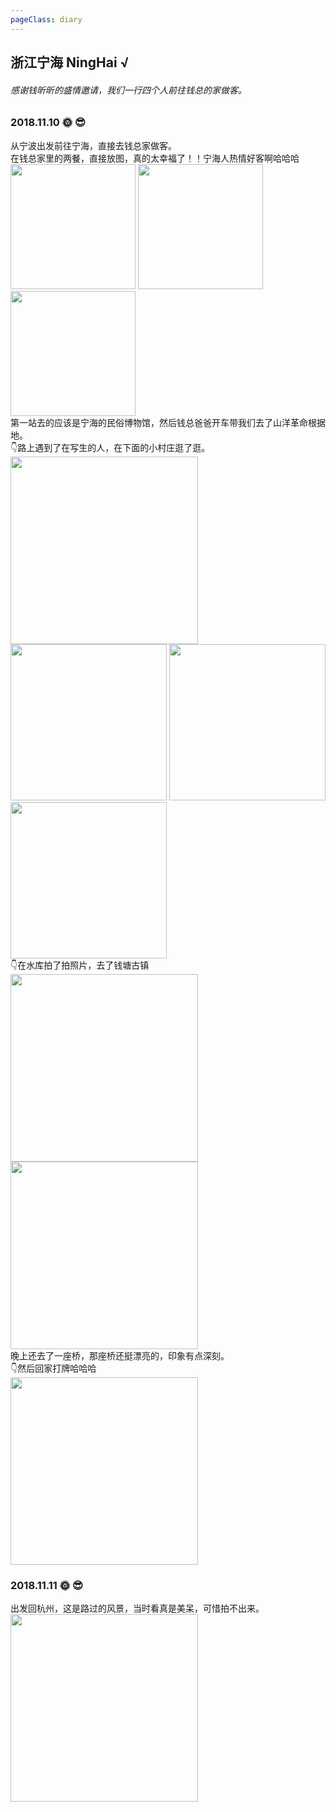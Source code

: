 ```yaml
---
pageClass: diary
---
```

## 浙江宁海 NingHai √

###### 感谢钱昕昕的盛情邀请，我们一行四个人前往钱总的家做客。
<base-train-ticket startStation="宁波" startStationEn="NingBo" endStation="宁海" endStationEn="NingHai" date="2018/11/10 09:13" trainId="7543" trainNum="07" trainSeatNum="12A" checkIn="2B" id="Z4R084404" footer="3328430004111R084404宁波售" price="20"/>
<base-train-ticket startStation="宁海" startStationEn="NingHai" endStation="余杭" endStationEn="YuHang" date="2018/11/11 12:29" trainType="G" trainId="7542" trainNum="07" trainSeatNum="02C" checkIn="一楼候车室" id="Z8N008269" footer="33970300081112N008269宁海售" price="106"/>

<base-photowall value="journey/zjnh/" :number="14"/>

### 2018.11.10 🌞 😎
从宁波出发前往宁海，直接去钱总家做客。 <br>
在钱总家里的两餐，直接放图，真的太幸福了！！宁海人热情好客啊哈哈哈<br>
<img src="http://cdn.chenyingshuang.cn/journey/zjnh/11.jpg?imageMogr2/auto-orient" height="200"/> 
<img src="http://cdn.chenyingshuang.cn/journey/zjnh/1.jpg?imageMogr2/auto-orient" height="200"/> 
<img src="http://cdn.chenyingshuang.cn/journey/zjnh/2.jpg?imageMogr2/auto-orient" height="200"/> <br>
第一站去的应该是宁海的民俗博物馆，然后钱总爸爸开车带我们去了山洋革命根据地。<br>
👇路上遇到了在写生的人，在下面的小村庄逛了逛。<br>
<img src="http://cdn.chenyingshuang.cn/journey/zjnh/4.jpg?imageMogr2/auto-orient" height="300"/> <br>
<img src="http://cdn.chenyingshuang.cn/journey/zjnh/7.jpg?imageMogr2/auto-orient" width="250"/>
<img src="http://cdn.chenyingshuang.cn/journey/zjnh/5.jpg?imageMogr2/auto-orient" width="250"/>
<img src="http://cdn.chenyingshuang.cn/journey/zjnh/6.jpg?imageMogr2/auto-orient" width="250"/><br>
👇在水库拍了拍照片，去了钱塘古镇<br>
<img src="http://cdn.chenyingshuang.cn/journey/zjnh/9.jpg?imageMogr2/auto-orient" height="300"/>
<img src="http://cdn.chenyingshuang.cn/journey/zjnh/14.jpg?imageMogr2/auto-orient" height="300"/><br>
晚上还去了一座桥，那座桥还挺漂亮的，印象有点深刻。<br>
👇然后回家打牌哈哈哈<br>
<img src="http://cdn.chenyingshuang.cn/journey/zjnh/13.jpg?imageMogr2/auto-orient" height="300"/>

### 2018.11.11 🌞 😎
出发回杭州，这是路过的风景，当时看真是美呆，可惜拍不出来。
<img src="http://cdn.chenyingshuang.cn/journey/zjnh/12.jpg?imageMogr2/auto-orient" height="300"/>

